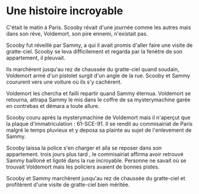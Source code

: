 # Une histoire incroyable

C'était le matin à Paris. Scooby révait d'une journée comme les autres mais dans son réve, Voldemort, son pire ennemi, n'existait pas.  

Scooby fut réveillé par Sammy, a qui il avait promis d'aller faire une visite de gratte-ciel. Scooby se leva difficilement et regarda par la fenétre de son appartement, il pleuvait.  

Ils marchèrent jusqu'au rez de chaussée du gratte-ciel quand soudain, Voldemort armé d'un pistolet surgit d'un angle de la rue. Scooby et Sammy coururent vers une voiture où ils s'y cachèrent.  

Voldemort les chercha et failli repartir quand Sammy éternua. Voldemort se retourna, attrapa Sammy le mis dans le coffre de sa mysterymachine garée en contrebas et démara a toute allure. 

Scooby couru aprés la mysterymachine de Voldemort mais il n'aperçut que la plaque d'immatriculation : 61-SCE-91. Il se rendit au commisairiat de Paris malgré le temps pluvieux et y deposa sa plainte au sujet de l'enlevement de Sammy.  

Scooby laissa la police s'en charger et alla se reposer dans son appartement. trois jours plus tard , le commisairiat affirma avoir retrouvé Sammy bailloné et ligoté dans la rue incroyable. Personne ne savait où se trouvait Voldemort mais les policiers avaient de bonnes pistes.  

Scooby et Sammy marchèrent jusqu'au rez de chaussée du gratte-ciel et profitèrent d'une visite de gratte-ciel bien méritée.